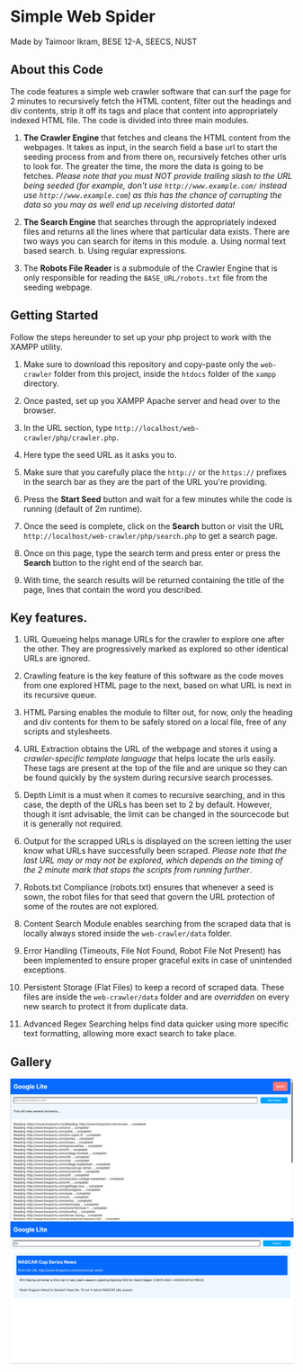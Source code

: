 # Simple Web Spider
Made by Taimoor Ikram, BESE 12-A, SEECS, NUST

## About this Code
The code features a simple web crawler software that can surf the page for 2 minutes to recursively fetch the HTML content, filter out the headings and div contents, strip it off its tags and place that content into appropriately indexed HTML file. The code is divided into three main modules.

1. **The Crawler Engine** that fetches and cleans the HTML content from the webpages. It takes as input, in the search field a base url to start the seeding process from and from there on, recursively fetches other urls to look for. The greater the time, the more the data is going to be fetches. *Please note that you must NOT provide trailing slash to the URL being seeded (for example, don't use ```http://www.example.com/``` instead use ```http://www.example.com```) as this has the chance of corrupting the data so you may as well end up receiving distorted data!*

2. **The Search Engine** that searches through the appropriately indexed files and returns all the lines where that particular data exists. There are two ways you can search for items in this module.
   a. Using normal text based search.
   b. Using regular expressions.

3. The **Robots File Reader** is a submodule of the Crawler Engine that is only responsible for reading the ```BASE_URL/robots.txt``` file from the seeding webpage.

## Getting Started
Follow the steps hereunder to set up your php project to work with the XAMPP utility.

1. Make sure to download this repository and copy-paste only the ```web-crawler``` folder from this project, inside the ```htdocs``` folder of the ```xampp``` directory.

2. Once pasted, set up you XAMPP Apache server and head over to the browser.

3. In the URL section, type ```http://localhost/web-crawler/php/crawler.php```.

4. Here type the seed URL as it asks you to.

5. Make sure that you carefully place the ```http://``` or the ```https://``` prefixes in the search bar as they are the part of the URL you're providing.

6. Press the **Start Seed** button and wait for a few minutes while the code is running (default of 2m runtime).

7. Once the seed is complete, click on the **Search** button or visit the URL ```http://localhost/web-crawler/php/search.php``` to get a search page.

8. Once on this page, type the search term and press enter or press the **Search** button to the right end of the search bar.

9. With time, the search results will be returned containing the title of the page, lines that contain the word you described.

## Key features.
1. URL Queueing helps manage URLs for the crawler to explore one after the other. They are progressively marked as explored so other identical URLs are ignored.

2. Crawling feature is the key feature of this software as the code moves from one explored HTML page to the next, based on what URL is next in its recursive queue.

3. HTML Parsing enables the module to filter out, for now, only the heading and div contents for them to be safely stored on a local file, free of any scripts and stylesheets.

4. URL Extraction obtains the URL of the webpage and stores it using a *crawler-specific template language* that helps locate the urls easily. These tags are present at the top of the file and are unique so they can be found quickly by the system during recursive search processes.

5. Depth Limit is a must when it comes to recursive searching, and in this case, the depth of the URLs has been set to 2 by default. However, though it isnt advisable, the limit can be changed in the sourcecode but it is generally not required.

6. Output for the scrapped URLs is displayed on the screen letting the user know what URLs have successfully been scraped. *Please note that the last URL may or may not be explored, which depends on the timing of the 2 minute mark that stops the scripts from running further*. 

7. Robots.txt Compliance (robots.txt) ensures that whenever a seed is sown, the robot files for that seed that govern the URL protection of some of the routes are not explored.

8. Content Search Module enables searching from the scraped data that is locally always stored inside the ```web-crawler/data``` folder.

9. Error Handling (Timeouts, File Not Found, Robot File Not Present) has been implemented to ensure proper graceful exits in case of unintended exceptions.

10. Persistent Storage (Flat Files) to keep a record of scraped data. These files are inside the ```web-crawler/data``` folder and are *overridden* on every new search to protect it from duplicate data.

11. Advanced Regex Searching helps find data quicker using more specific text formatting, allowing more exact search to take place.

## Gallery
![Crawler Menu](assets/crawler.png)
![Search Menu](assets/search.png)
